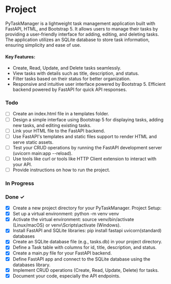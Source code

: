 # Project

PyTaskManager is a lightweight task management application built with FastAPI, HTML, and Bootstrap 5. It allows users to manage their tasks by providing a user-friendly interface for adding, editing, and deleting tasks. The application utilizes an SQLite database to store task information, ensuring simplicity and ease of use.

#### Key Features:

-   Create, Read, Update, and Delete tasks seamlessly.
-   View tasks with details such as title, description, and status.
-   Filter tasks based on their status for better organization.
-   Responsive and intuitive user interface powered by Bootstrap 5.
    Efficient backend powered by FastAPI for quick API responses.

### Todo

-   [ ] Create an index.html file in a templates folder.
-   [ ] Design a simple interface using Bootstrap 5 for displaying tasks, adding new tasks, and editing existing tasks.
-   [ ] Link your HTML file to the FastAPI backend.
-   [ ] Use FastAPI's templates and static files support to render HTML and serve static assets.
-   [ ] Test your CRUD operations by running the FastAPI development server (uvicorn main:app --reload).
-   [ ] Use tools like curl or tools like HTTP Client extension to interact with your API.
-   [ ] Provide instructions on how to run the project.

### In Progress

### Done ✓

-   [x] Create a new project directory for your PyTaskManager.
        Project Setup:
-   [x] Set up a virtual environment: python -m venv venv
-   [x] Activate the virtual environment: source venv/bin/activate (Linux/macOS) or venv\Scripts\activate (Windows).
-   [x] Install FastAPI and SQLite libraries: pip install fastapi uvicorn(standard)
        databases
-   [x] Create an SQLite database file (e.g., tasks.db) in your project directory.
-   [x] Define a Task table with columns for id, title, description, and status.
-   [x] Create a main.py file for your FastAPI backend.
-   [x] Define FastAPI app and connect to the SQLite database using the databases
        library.
-   [x] Implement CRUD operations (Create, Read, Update, Delete) for tasks.
-   [x] Document your code, especially the API endpoints.
